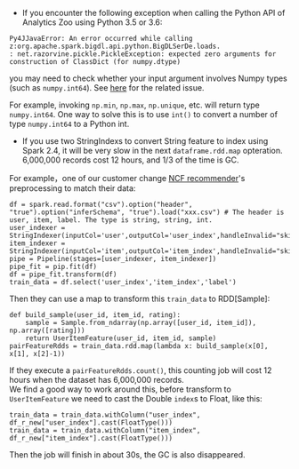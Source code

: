 * If you encounter the following exception when calling the Python API of Analytics Zoo using Python 3.5 or 3.6:
```
Py4JJavaError: An error occurred while calling z:org.apache.spark.bigdl.api.python.BigDLSerDe.loads.
: net.razorvine.pickle.PickleException: expected zero arguments for construction of ClassDict (for numpy.dtype)
```
you may need to check whether your input argument involves Numpy types (such as `numpy.int64`). See [here](https://issues.apache.org/jira/browse/SPARK-12157) for the related issue.

For example, invoking `np.min`, `np.max`, `np.unique`, etc. will return type `numpy.int64`. One way to solve this is to use `int()` to convert a number of type `numpy.int64` to a Python int.

* If you use two StringIndexs to convert String feature to index using Spark 2.4, it will be very slow in the next `dataframe.rdd.map` opteration. 6,000,000 records cost 12 hours, and 1/3 of the time is GC.  

For example，one of our customer change [NCF recommender](https://github.com/intel-analytics/analytics-zoo/tree/master/apps/recommendation-ncf)'s preprocessing to match their data:
```
df = spark.read.format("csv").option("header", "true").option("inferSchema", "true").load("xxx.csv") # The header is user, item, label. The type is string, string, int.
user_indexer = StringIndexer(inputCol='user',outputCol='user_index',handleInvalid="skip")
item_indexer = StringIndexer(inputCol='item',outputCol='item_index',handleInvalid="skip")
pipe = Pipeline(stages=[user_indexer, item_indexer])
pipe_fit = pip.fit(df)
df = pipe_fit.transform(df)
train_data = df.select('user_index','item_index','label')
```
Then they can use a map to transform this `train_data` to RDD[Sample]:
```
def build_sample(user_id, item_id, rating):
    sample = Sample.from_ndarray(np.array([user_id, item_id]), np.array([rating]))
    return UserItemFeature(user_id, item_id, sample)
pairFeatureRdds = train_data.rdd.map(lambda x: build_sample(x[0], x[1], x[2]-1))
```
If they execute a `pairFeatureRdds.count()`, this counting job will cost 12 hours when the dataset has 6,000,000 records.  
We find a good way to work around this, before transform to `UserItemFeature` we need to cast the Double `index`s to Float, like this:
```
train_data = train_data.withColumn("user_index", df_r_new["user_index"].cast(FloatType()))
train_data = train_data.withColumn("item_index", df_r_new["item_index"].cast(FloatType()))
```
Then the job will finish in about 30s, the GC is also disappeared.
